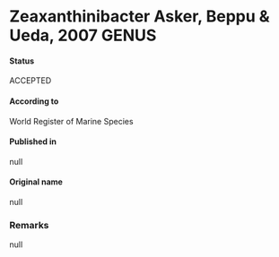 # Zeaxanthinibacter Asker, Beppu & Ueda, 2007 GENUS

#### Status
ACCEPTED

#### According to
World Register of Marine Species

#### Published in
null

#### Original name
null

### Remarks
null